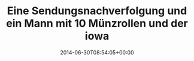 ---
retweeted: false
source: <a href="http://mvilla.it/fenix" rel="nofollow">Fenix for Android</a>
entities:
  hashtags: []
  symbols: []
  user_mentions: []
  urls: []
display_text_range:
- '0'
- '117'
favorite_count: '3'
id_str: '483533924485054464'
truncated: false
retweet_count: '1'
id: '483533924485054464'
created_at: Mon Jun 30 08:54:05 +0000 2014
favorited: false
full_text: Eine Sendungsnachverfolgung und ein Mann mit 10 Münzrollen und der iowait
  am Post Schalter hat ein örtliches Maximum.
lang: de
tags:
- pesos/twitter
date: '2014-06-30T08:54:05+00:00'
src: https://twitter.com/bascht/status/483533924485054464
original_url: https://twitter.com/bascht/status/483533924485054464
type: twitter_tweet
text: Eine Sendungsnachverfolgung und ein Mann mit 10 Münzrollen und der iowait am
  Post Schalter hat ein örtliches Maximum.
title: Eine Sendungsnachverfolgung und ein Mann mit 10 Münzrollen und der iowa

---